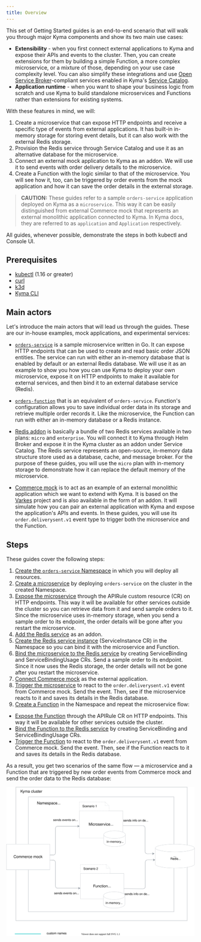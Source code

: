```yaml
---
title: Overview
---
```


This set of Getting Started guides is an end-to-end scenario that will walk you through major Kyma components and show its two main use cases:

- **Extensibility** - when you first connect external applications to Kyma and expose their APIs and events to the cluster. Then, you can create extensions for them by building a simple Function, a more complex microservice, or a mixture of those, depending on your use case complexity level. You can also simplify these integrations and use [Open Service Broker](https://github.com/openservicebrokerapi/servicebroker/blob/master/spec.md)-compliant services enabled in Kyma's [Service Catalog](/components/service-catalog/).
- **Application runtime** - when you want to shape your business logic from scratch and use Kyma to build standalone microservices and Functions rather than extensions for existing systems.

With these features in mind, we will:

1. Create a microservice that can expose HTTP endpoints and receive a specific type of events from external applications. It has built-in in-memory storage for storing event details, but it can also work with the external Redis storage.
2. Provision the Redis service through Service Catalog and use it as an alternative database for the microservice.
3. Connect an external mock application to Kyma as an addon. We will use it to send events with order delivery details to the microservice.
4. Create a Function with the logic similar to that of the microservice. You will see how it, too, can be triggered by order events from the mock application and how it can save the order details in the external storage.

> **CAUTION:** These guides refer to a sample `orders-service` application deployed on Kyma as a `microservice`. This way it can be easily distinguished from external Commerce mock that represents an external monolithic application connected to Kyma. In Kyma docs, they are referred to as `application` and `Application` respectively.

All guides, whenever possible, demonstrate the steps in both kubectl and Console UI.

## Prerequisites

- [kubectl](https://kubernetes.io/docs/tasks/tools/install-kubectl/) (1.16 or greater)
- [curl](https://github.com/curl/curl)
- [k3d](https://k3d.io/#installation)
- [Kyma CLI](../04-operation-guides/operations/01-install-kyma-CLI.md)

## Main actors

Let's introduce the main actors that will lead us through the guides. These are our in-house examples, mock applications, and experimental services:

- [`orders-service`](https://github.com/kyma-project/examples/tree/master/orders-service) is a sample microservice written in Go. It can expose HTTP endpoints that can be used to create and read basic order JSON entities. The service can run with either an in-memory database that is enabled by default or an external Redis database. We will use it as an example to show you how you can use Kyma to deploy your own microservice, expose it on HTTP endpoints to make it available for external services, and then bind it to an external database service (Redis).

- [`orders-function`](https://github.com/kyma-project/examples/tree/master/orders-service/deployment/orders-function.yaml) that is an equivalent of `orders-service`. Function's configuration allows you to save individual order data in its storage and retrieve multiple order records it. Like the microservice, the Function can run with either an in-memory database or a Redis instance.

- [Redis addon](https://github.com/kyma-project/addons/tree/master/addons/redis-0.0.3) is basically a bundle of two Redis services available in two plans: `micro` and `enterprise`. You will connect it to Kyma through Helm Broker and expose it in the Kyma cluster as an addon under Service Catalog. The Redis service represents an open-source, in-memory data structure store used as a database, cache, and message broker. For the purpose of these guides, you will use the `micro` plan with in-memory storage to demonstrate how it can replace the default memory of the microservice.

- [Commerce mock](https://github.com/SAP-samples/xf-addons/tree/master/addons/commerce-mock-0.1.0) is to act as an example of an external monolithic application which we want to extend with Kyma. It is based on the [Varkes](https://github.com/kyma-incubator/varkes) project and is also available in the form of an addon. It will simulate how you can pair an external application with Kyma and expose the application's APIs and events. In these guides, you will use its `order.deliverysent.v1` event type to trigger both the microservice and the Function.

## Steps

These guides cover the following steps:

1. [Create the `orders-service` Namespace](#getting-started-create-a-namespace) in which you will deploy all resources.
2. [Create a microservice](#getting-started-deploy-a-microservice) by deploying `orders-service` on the cluster in the created Namespace.
3. [Expose the microservice](#getting-started-expose-the-microservice) through the APIRule custom resource (CR) on HTTP endpoints. This way it will be available for other services outside the cluster so you can retrieve data from it and send sample orders to it. Since the microservice uses in-memory storage, when you send a sample order to its endpoint, the order details will be gone after you restart the microservice.
4. [Add the Redis service](#getting-started-add-the-redis-service) as an addon.
5. [Create the Redis service instance](#getting-started-create-a-service-instance-for-the-redis-service) (ServiceInstance CR) in the Namespace so you can bind it with the microservice and Function.
6. [Bind the microservice to the Redis service](#getting-started-bind-the-redis-service-instance-to-the-microservice) by creating ServiceBinding and ServiceBindingUsage CRs. Send a sample order to its endpoint. Since it now uses the Redis storage, the order details will not be gone after you restart the microservice.
7. [Connect Commerce mock](#getting-started-connect-an-external-application) as the external application.
8. [Trigger the microservice](#getting-started-trigger-the-microservice-with-an-event) to react to the `order.deliverysent.v1` event from Commerce mock. Send the event. Then, see if the microservice reacts to it and saves its details in the Redis database.
9. [Create a Function](#getting-started-create-a-function) in the Namespace and repeat the microservice flow:
- [Expose the Function](#getting-started-expose-the-function) through the APIRule CR on HTTP endpoints. This way it will be available for other services outside the cluster.
- [Bind the Function to the Redis service](#getting-started-bind-a-redis-service-instance-to-the-function) by creating ServiceBinding and ServiceBindingUsage CRs.
- [Trigger the Function](#getting-started-trigger-the-function-with-an-event) to react to the `order.deliverysent.v1` event from Commerce mock. Send the event. Then, see if the Function reacts to it and saves its details in the Redis database.

As a result, you get two scenarios of the same flow — a microservice and a Function that are triggered by new order events from Commerce mock and send the order data to the Redis database:

![Order flow](./assets/order-flow.svg)
